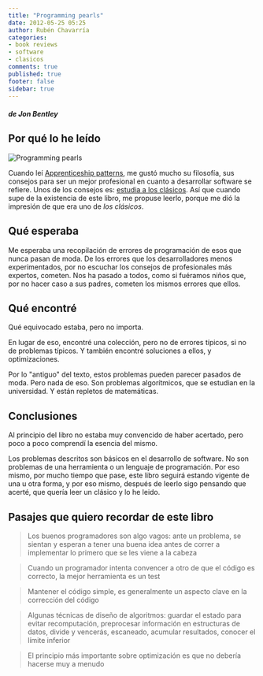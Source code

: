 ```yaml
---
title: "Programming pearls"
date: 2012-05-25 05:25
author: Rubén Chavarría
categories: 
- book reviews
- software
- clasicos
comments: true
published: true
footer: false
sidebar: true
---
```


##### de Jon Bentley

## Por qué lo he leído

![Programming pearls](http://ecx.images-amazon.com/images/I/41ETT7KQRRL._SL500_AA300_.jpg)

Cuando leí 
[Apprenticeship patterns](http://rchavarria.wordpress.com/2011/03/24/apprenticeship-patterns/),
me gustó mucho su filosofía, sus consejos para ser un mejor profesional en 
cuanto a desarrollar software se refiere. Unos de los consejos es: 
[estudia a los clásicos](http://ofps.oreilly.com/titles/9780596518387/construct_your_curriculum.html#study_the_classics).
Así que cuando supe de la existencia de este libro, me propuse leerlo, porque 
me dió la impresión de que era uno de *los clásicos*.

<!-- more -->

## Qué esperaba

Me esperaba una recopilación de errores de programación de esos que nunca 
pasan de moda. De los errores que los desarrolladores menos experimentados, por 
no escuchar los consejos de profesionales más expertos, cometen. Nos ha pasado 
a todos, como si fuéramos niños que, por no hacer caso a sus padres, cometen 
los mismos errores que ellos.

## Qué encontré

Qué equivocado estaba, pero no importa.

En lugar de eso, encontré una colección, pero no de errores típicos, si no de 
problemas típicos. Y también encontré soluciones a ellos, y optimizaciones.

Por lo "antiguo" del texto, estos problemas pueden parecer pasados de moda. 
Pero nada de eso. Son problemas algorítmicos, que se estudian en la 
universidad. Y están repletos de matemáticas. 

## Conclusiones

Al principio del libro no estaba muy convencido de haber acertado, pero poco 
a poco comprendí la esencia del mismo.

Los problemas descritos son básicos en el desarrollo de software. No son 
problemas de una herramienta o un lenguaje de programación. Por eso mismo, 
por mucho tiempo que pase, este libro seguirá estando vigente de una u otra 
forma, y por eso mismo, después de leerlo sigo pensando que acerté, que quería 
leer un clásico y lo he leido.

## Pasajes que quiero recordar de este libro

> Los buenos programadores son algo vagos: ante un problema, se sientan y 
esperan a tener una buena idea antes de correr a implementar lo primero que 
se les viene a la cabeza

<!-- more -->

> Cuando un programador intenta convencer a otro de que el código es correcto, 
la mejor herramienta es un test

<!-- more -->

> Mantener el código simple, es generalmente un aspecto clave en la corrección 
del código

<!-- more -->

> Algunas técnicas de diseño de algoritmos: guardar el estado para evitar 
recomputación, preprocesar información en estructuras de datos, divide y 
vencerás, escaneado, acumular resultados, conocer el límite inferior

<!-- more -->

> El principio más importante sobre optimización es que no debería hacerse muy 
a menudo
